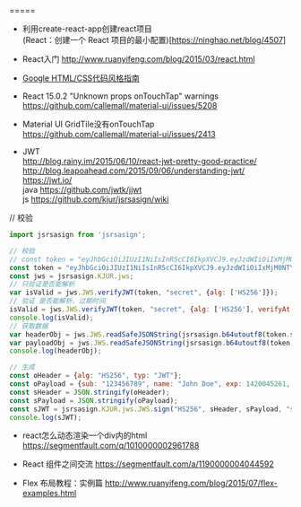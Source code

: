 
=====

- 利用create-react-app创建react项目<br>
(React：创建一个 React 项目的最小配置)[https://ninghao.net/blog/4507]
- React入门
http://www.ruanyifeng.com/blog/2015/03/react.html

- [Google HTML/CSS代码风格指南](http://iischajn.github.io/trans/htmlcss-guide/#Indentation)

- React 15.0.2 "Unknown props onTouchTap" warnings <br>
https://github.com/callemall/material-ui/issues/5208

- Material UI GridTile没有onTouchTap<br>
https://github.com/callemall/material-ui/issues/2413

- JWT<br>
http://blog.rainy.im/2015/06/10/react-jwt-pretty-good-practice/<br>
http://blog.leapoahead.com/2015/09/06/understanding-jwt/<br>
https://jwt.io/<br>
java https://github.com/jwtk/jjwt<br>
js https://github.com/kjur/jsrsasign/wiki<br>

// 校验
``` javascript
import jsrsasign from 'jsrsasign';

// 校验
// const token = "eyJhbGciOiJIUzI1NiIsInR5cCI6IkpXVCJ9.eyJzdWIiOiIxMjM0NTY3ODkwIiwibmFtZSI6IkpvaG4gRG9lIiwiYWRtaW4iOnRydWV9.TJVA95OrM7E2cBab30RMHrHDcEfxjoYZgeFONFh7HgQ";
const token = "eyJhbGciOiJIUzI1NiIsInR5cCI6IkpXVCJ9.eyJzdWIiOiIxMjM0NTY3ODkiLCJuYW1lIjoiSm9obiBEb2UiLCJleHAiOjE0MjAwNDUyNjEsImFkbWluIjp0cnVlfQ.Uyn5F42wOMwgkzU15h2BVdcBtkmHfHfp_IYr2k3OCIM";
const jws = jsrsasign.KJUR.jws;
// 只验证是否能解析
var isValid = jws.JWS.verifyJWT(token, "secret", {alg: ['HS256']});
// 验证 是否能解析、过期时间
isValid = jws.JWS.verifyJWT(token, "secret", {alg: ['HS256'], verifyAt: jws.IntDate.get('20160601000000Z')});
console.log(isValid);
// 获取数据
var headerObj = jws.JWS.readSafeJSONString(jsrsasign.b64utoutf8(token.split(".")[0]));
var payloadObj = jws.JWS.readSafeJSONString(jsrsasign.b64utoutf8(token.split(".")[1]));
console.log(headerObj);

// 生成
const oHeader = {alg: "HS256", typ: "JWT"};
const oPayload = {sub: "123456789", name: "John Doe", exp: 1420045261, admin: true};
const sHeader = JSON.stringify(oHeader);
const sPayload = JSON.stringify(oPayload);
const sJWT = jsrsasign.KJUR.jws.JWS.sign("HS256", sHeader, sPayload, "secret");
console.log(sJWT);
```

- react怎么动态渲染一个div内的html
https://segmentfault.com/q/1010000002961788

- React 组件之间交流 
https://segmentfault.com/a/1190000004044592

- Flex 布局教程：实例篇
http://www.ruanyifeng.com/blog/2015/07/flex-examples.html
